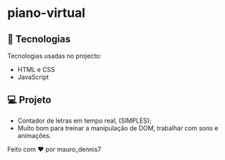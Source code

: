 # piano-virtual

## 🚀 Tecnologias

Tecnologias usadas no projecto:

- HTML e CSS
- JavaScript 

## 💻 Projeto

 * Contador de letras em tempo real, (SIMPLES);
 * Muito bom para treinar a manipulação de DOM, trabalhar com sons e animações.

Feito com ♥ por mauro_dennis7
